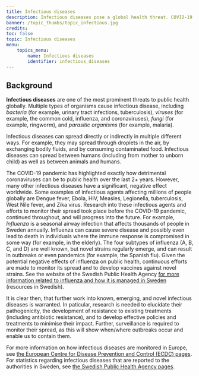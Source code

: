```yaml
---
title: Infectious diseases
description: Infectious diseases pose a global health threat. COVID-19 highlighted coronavirus impact, but diseases like Dengue, Ebola, HIV, Measles persist. Research is crucial for understanding pathogenicity, resistance, and developing treatments.
banner: /topic_thumbs/topic_infectious.jpg
credits:
toc: false
topic: Infectious diseases
menu:
    topics_menu:
        name: Infectious diseases
        identifier: infectious_diseases
---
```


## Background

**Infectious diseases** are one of the most prominent threats to public health globally. Multiple types of organisms cause infectious disease, including *bacteria* (for example, urinary tract infections, tuberculosis), *viruses* (for example, the common cold, influenza, and coronaviruses), *fungi* (for example, ringworm), and *parasitic organisms* (for example, malaria).

Infectious diseases can spread directly or indirectly in multiple different ways. For example, they may spread through droplets in the air, by exchanging bodily fluids, and by consuming contaminated food. Infectious diseases can spread between humans (including from mother to unborn child) as well as between animals and humans.

The COVID-19 pandemic has highlighted exactly how detrimental coronaviruses can be to public health over the last 2+ years. However, many other infectious diseases have a significant, negative effect worldwide. Some examples of infectious agents affecting millions of people globally are Dengue fever, Ebola, HIV, Measles, Legionella, tuberculosis, West Nile fever, and Zika virus. Research into these infectious agents and efforts to monitor their spread took place before the COVID-19 pandemic, continued throughout, and will progress into the future. For example, *Influenza* is a seasonal airway infection that affects thousands of people in Sweden annually. Influenza can cause severe disease and possibly even lead to death in individuals where the immune response is compromised in some way (for example, in the elderly). The four subtypes of influenza (A, B, C, and D) are well known, but novel strains regularly emerge, and can result in outbreaks or even pandemics (for example, the Spanish flu). Given the potential negative effects of influenza on public health, continuous efforts are made to monitor its spread and to develop vaccines against novel strains. See the website of the Swedish Public Health Agency [for more information related to influenza and how it is managed in Sweden](https://www.folkhalsomyndigheten.se/smittskydd-beredskap/smittsamma-sjukdomar/influensa-/) (resources in Swedish).

It is clear then, that further work into known, emerging, and novel infectious diseases is warranted. In paticular, research is needed to elucidate their pathogenicity, the development of resistance to existing treatments (including antibiotic resistance), and to develop effective policies and treatments to minimise their impact. Further, surveillance is required to monitor their spread, as this will show when/where outbreaks occur and enable us to contain them.

For more information on how infectious diseases are monitored in Europe, see [the European Centre for Disease Prevention and Control (ECDC) pages](https://www.ecdc.europa.eu/en/surveillance-atlas-infectious-diseases). For statistics regarding infectious diseases that are reported to the authorities in Sweden, see [the Swedish Public Health Agency pages](https://www.folkhalsomyndigheten.se/folkhalsorapportering-statistik/statistik-a-o/sjukdomsstatistik/?letter=ABC#listing).
